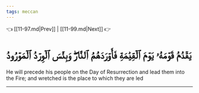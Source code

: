 ```yaml
---
tags: meccan
---
```


👈 [[11-97.md|Prev]] | [[11-99.md|Next]] 👉

# يَقۡدُمُ قَوۡمَهُۥ يَوۡمَ ٱلۡقِيَٰمَةِ فَأَوۡرَدَهُمُ ٱلنَّارَۖ وَبِئۡسَ ٱلۡوِرۡدُ ٱلۡمَوۡرُودُ

He will precede his people on the Day of Resurrection and lead them into the Fire; and wretched is the place to which they are led

---

